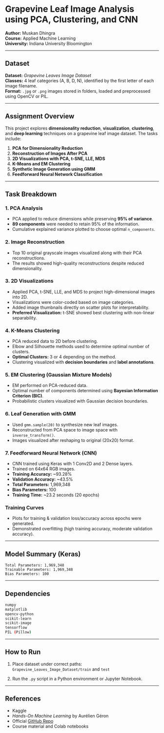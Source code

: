 
# Grapevine Leaf Image Analysis using PCA, Clustering, and CNN

**Author:** Muskan Dhingra  
**Course:** Applied Machine Learning  
**University:** Indiana University Bloomington  

---

## Dataset
**Dataset:** *Grapevine Leaves Image Dataset*  
**Classes:** 4 leaf categories (A, B, D, N), identified by the first letter of each image filename.  
**Format:** `.jpg` or `.png` images stored in folders, loaded and preprocessed using OpenCV or PIL.

---

##  Assignment Overview

This project explores **dimensionality reduction**, **visualization**, **clustering**, and **deep learning** techniques on a grapevine leaf image dataset. The tasks include:

1. **PCA for Dimensionality Reduction**
2. **Reconstruction of Images After PCA**
3. **2D Visualizations with PCA, t-SNE, LLE, MDS**
4. **K-Means and EM Clustering**
5. **Synthetic Image Generation using GMM**
6. **Feedforward Neural Network Classification**

---

## Task Breakdown

### 1. PCA Analysis
- PCA applied to reduce dimensions while preserving **95% of variance**.
- **89 components** were needed to retain 95% of the information.
- Cumulative explained variance plotted to choose optimal `n_components`.

### 2.  Image Reconstruction
- Top 10 original grayscale images visualized along with their PCA reconstructions.
- The results showed high-quality reconstructions despite reduced dimensionality.

### 3. 2D Visualizations
- Applied PCA, t-SNE, LLE, and MDS to project high-dimensional images into 2D.
- Visualizations were color-coded based on image categories.
- Added image thumbnails directly on scatter plots for interpretability.
- **Preferred Visualization:** t-SNE showed best clustering with non-linear separability.

### 4. K-Means Clustering
- PCA reduced data to 2D before clustering.
- Elbow and Silhouette methods used to determine optimal number of clusters.
- **Optimal Clusters:** 3 or 4 depending on the method.
- Clustering visualized with **decision boundaries** and **label annotations**.

### 5. EM Clustering (Gaussian Mixture Models)
- EM performed on PCA-reduced data.
- Optimal number of components determined using **Bayesian Information Criterion (BIC)**.
- Probabilistic clusters visualized with Gaussian decision boundaries.

### 6. Leaf Generation with GMM
- Used `gmm.sample(20)` to synthesize new leaf images.
- Reconstructed from PCA space to image space with `inverse_transform()`.
- Images visualized after reshaping to original (20x20) format.

### 7. Feedforward Neural Network (CNN)
- CNN trained using Keras with 1 Conv2D and 2 Dense layers.
- Trained on 64x64 RGB images.
- **Training Accuracy:** ~93.28%  
- **Validation Accuracy:** ~43.5%  
- **Total Parameters:** 1,969,348  
- **Bias Parameters:** 100  
- **Training Time:** ~23.2 seconds (20 epochs)

### Training Curves
- Plots for training & validation loss/accuracy across epochs were generated.
- Demonstrated overfitting (high training accuracy, moderate validation accuracy).

---

## Model Summary (Keras)

```
Total Parameters: 1,969,348  
Trainable Parameters: 1,969,348  
Bias Parameters: 100
```

---

##  Dependencies

```bash
numpy
matplotlib
opencv-python
scikit-learn
scikit-image
tensorflow
PIL (Pillow)
```

---

##  How to Run

1. Place dataset under correct paths:  
   `Grapevine_Leaves_Image_Dataset/train` and `test`

2. Run the `.py` script in a Python environment or Jupyter Notebook.

---

##  References

- Kaggle  
- *Hands-On Machine Learning* by Aurélien Géron  
- Official [GitHub Repo](https://github.com/ageron/handson-ml3/blob/main/08_dimensionality_reduction.ipynb)  
- Course material and Colab notebooks
